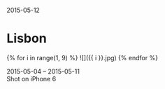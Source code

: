 2015-05-12

Lisbon
======

{% for i in range(1, 9) %}
![]({{ i }}.jpg)
{% endfor %}

<p class="centered">
    2015-05-04 &ndash; 2015-05-11<br/>
    Shot on iPhone 6
</p>
